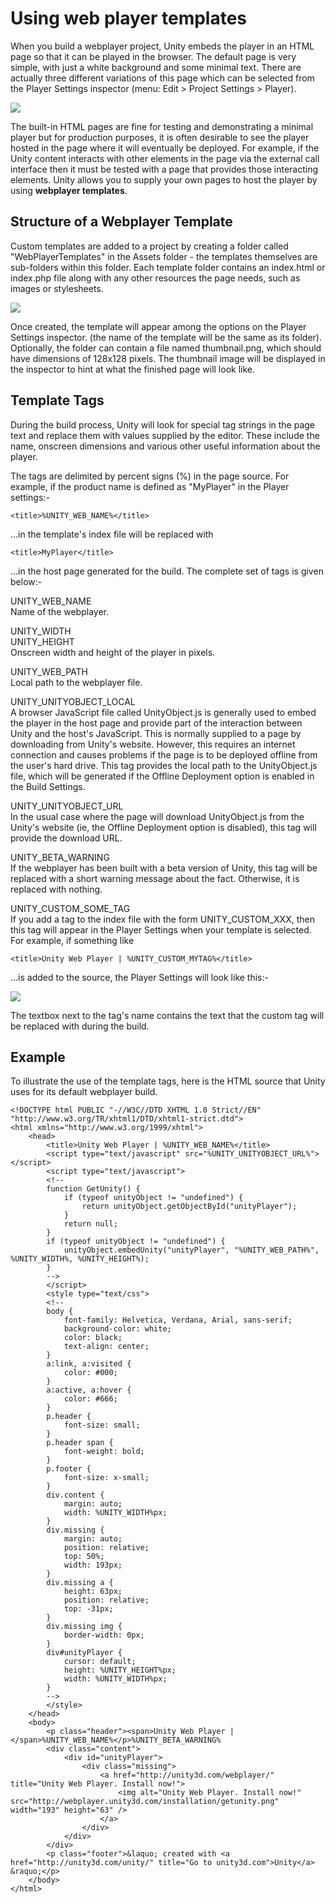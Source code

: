 Using web player templates
==========================


When you build a webplayer project, Unity embeds the player in an HTML page so that it can be played in the browser. The default page is very simple, with just a white background and some minimal text. There are actually three different variations of this page which can be selected from the Player Settings inspector (menu: Edit > Project Settings > Player).


![](http://docwiki.hq.unity3d.com/uploads/Main/WPPlayerSettings.png)  

The built-in HTML pages are fine for testing and demonstrating a minimal player but for production purposes, it is often desirable to see the player hosted in the page where it will eventually be deployed. For example, if the Unity content interacts with other elements in the page via the external call interface then it must be tested with a page that provides those interacting elements. Unity allows you to supply your own pages to host the player by using __webplayer templates__.


Structure of a Webplayer Template
---------------------------------


Custom templates are added to a project by creating a folder called "WebPlayerTemplates" in the Assets folder - the templates themselves are sub-folders within this folder. Each template folder contains an index.html or index.php file along with any other resources the page needs, such as images or stylesheets.


![](http://docwiki.hq.unity3d.com/uploads/Main/WPTemplatesFoldout.png)  

Once created, the template will appear among the options on the Player Settings inspector. (the name of the template will be the same as its folder). Optionally, the folder can contain a file named thumbnail.png, which should have dimensions of 128x128 pixels. The thumbnail image will be displayed in the inspector to hint at what the finished page will look like.


Template Tags
-------------


During the build process, Unity will look for special tag strings in the page text and replace them with values supplied by the editor. These include the name, onscreen dimensions and various other useful information about the player.

The tags are delimited by percent signs (%) in the page source. For example, if the product name is defined as "MyPlayer" in the Player settings:-

````
<title>%UNITY_WEB_NAME%</title>
````
	
...in the template's index file will be replaced with

````
<title>MyPlayer</title>
````

...in the host page generated for the build. The complete set of tags is given below:-


<span class=component>UNITY_WEB_NAME</span>  
Name of the webplayer.

<span class=component>UNITY_WIDTH</span>  
<span class=component>UNITY_HEIGHT</span>  
Onscreen width and height of the player in pixels.

<span class=component>UNITY_WEB_PATH</span>  
Local path to the webplayer file.

<span class=component>UNITY_UNITYOBJECT_LOCAL</span>  
A browser JavaScript file called UnityObject.js is generally used to embed the player in the host page and provide part of the interaction between Unity and the host's JavaScript. This is normally supplied to a page by downloading from Unity's website. However, this requires an internet connection and causes problems if the page is to be deployed offline from the user's hard drive. This tag provides the local path to the UnityObject.js file, which will be generated if the Offline Deployment option is enabled in the Build Settings.

<span class=component>UNITY_UNITYOBJECT_URL</span>  
In the usual case where the page will download UnityObject.js from the Unity's website (ie, the Offline Deployment option is disabled), this tag will provide the download URL.

<span class=component>UNITY_BETA_WARNING</span>  
If the webplayer has been built with a beta version of Unity, this tag will be replaced with a short warning message about the fact. Otherwise, it is replaced with nothing.

<span class=component>UNITY_CUSTOM_SOME_TAG</span>  
If you add a tag to the index file with the form UNITY_CUSTOM_XXX, then this tag will appear in the Player Settings when your template is selected. For example, if something like

````
<title>Unity Web Player | %UNITY_CUSTOM_MYTAG%</title>
````

...is added to the source, the Player Settings will look like this:-


![](http://docwiki.hq.unity3d.com/uploads/Main/WPPlayerSettingsCustomTag.png)  

The textbox next to the tag's name contains the text that the custom tag will be replaced with during the build.


Example
-------


To illustrate the use of the template tags, here is the HTML source that Unity uses for its default webplayer build.


````
<!DOCTYPE html PUBLIC "-//W3C//DTD XHTML 1.0 Strict//EN" "http://www.w3.org/TR/xhtml1/DTD/xhtml1-strict.dtd">
<html xmlns="http://www.w3.org/1999/xhtml">
	<head>
		<title>Unity Web Player | %UNITY_WEB_NAME%</title>
		<script type="text/javascript" src="%UNITY_UNITYOBJECT_URL%"></script>
		<script type="text/javascript">
		<!--
		function GetUnity() {
			if (typeof unityObject != "undefined") {
				return unityObject.getObjectById("unityPlayer");
			}
			return null;
		}
		if (typeof unityObject != "undefined") {
			unityObject.embedUnity("unityPlayer", "%UNITY_WEB_PATH%", %UNITY_WIDTH%, %UNITY_HEIGHT%);
		}
		-->
		</script>
		<style type="text/css">
		<!--
		body {
			font-family: Helvetica, Verdana, Arial, sans-serif;
			background-color: white;
			color: black;
			text-align: center;
		}
		a:link, a:visited {
			color: #000;
		}
		a:active, a:hover {
			color: #666;
		}
		p.header {
			font-size: small;
		}
		p.header span {
			font-weight: bold;
		}
		p.footer {
			font-size: x-small;
		}
		div.content {
			margin: auto;
			width: %UNITY_WIDTH%px;
		}
		div.missing {
			margin: auto;
			position: relative;
			top: 50%;
			width: 193px;
		}
		div.missing a {
			height: 63px;
			position: relative;
			top: -31px;
		}
		div.missing img {
			border-width: 0px;
		}
		div#unityPlayer {
			cursor: default;
			height: %UNITY_HEIGHT%px;
			width: %UNITY_WIDTH%px;
		}
		-->
		</style>
	</head>
	<body>
		<p class="header"><span>Unity Web Player | </span>%UNITY_WEB_NAME%</p>%UNITY_BETA_WARNING%
		<div class="content">
			<div id="unityPlayer">
				<div class="missing">
					<a href="http://unity3d.com/webplayer/" title="Unity Web Player. Install now!">
						<img alt="Unity Web Player. Install now!" src="http://webplayer.unity3d.com/installation/getunity.png" width="193" height="63" />
					</a>
				</div>
			</div>
		</div>
		<p class="footer">&laquo; created with <a href="http://unity3d.com/unity/" title="Go to unity3d.com">Unity</a> &raquo;</p>
	</body>
</html>
````


